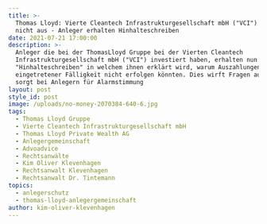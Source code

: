 ```yaml
---
title: >-
  Thomas Lloyd: Vierte Cleantech Infrastrukturgesellschaft mbH ("VCI") zahlt
  nicht aus - Anleger erhalten Hinhalteschreiben
date: 2021-07-21 17:00:00
description: >-
  Anleger die bei der ThomasLloyd Gruppe bei der Vierten Cleantech
  Infrastrukturgesellschaft mbH ("VCI") investiert haben, erhalten nun ein
  "Hinhalteschreiben" in welchem ihnen erklärt wird, warum Auszahlungen trotz
  eingetretener Fälligkeit nicht erfolgen könnten. Dies wirft Fragen auf und
  sorgt bei Anlegern für Alarmstimmung
layout: post
style_id: post
image: /uploads/no-money-2070384-640-6.jpg
tags:
  - Thomas Lloyd Gruppe
  - Vierte Cleantech Infrastrukturgesellschaft mbH
  - Thomas Lloyd Private Wealth AG
  - Anlegergemeinschaft
  - Advoadvice
  - Rechtsanwälte
  - Kim Oliver Klevenhagen
  - Rechtsanwalt Klevenhagen
  - Rechtsanwalt Dr. Tintemann
topics:
  - anlegerschutz
  - thomas-lloyd-anlegergemeinschaft
author: kim-oliver-klevenhagen
---
```


